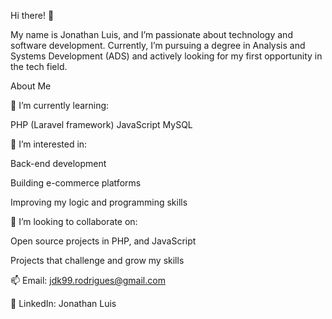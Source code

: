 Hi there! 👋

My name is Jonathan Luis, and I’m passionate about technology and software development. Currently, I’m pursuing a degree in Analysis and Systems Development (ADS) and actively looking for my first opportunity in the tech field.

About Me

🌱 I’m currently learning:

PHP (Laravel framework)
JavaScript
MySQL

👀 I’m interested in:

Back-end development

Building e-commerce platforms

Improving my logic and programming skills

💞️ I’m looking to collaborate on:

Open source projects in PHP, and JavaScript

Projects that challenge and grow my skills


📫 Email: jdk99.rodrigues@gmail.com

💼 LinkedIn: Jonathan Luis
